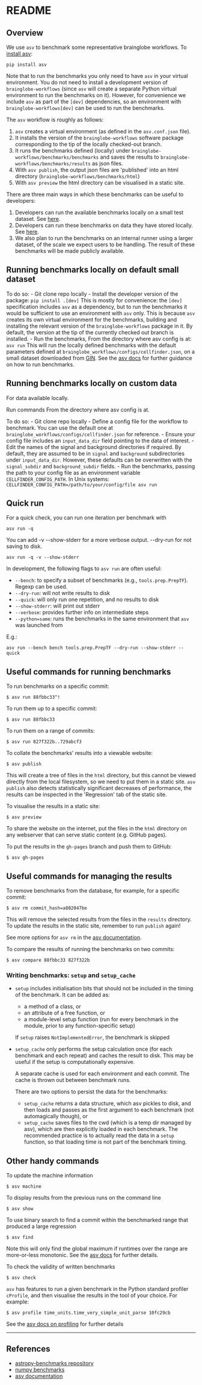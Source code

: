 # README

## Overview
We use `asv` to benchmark some representative brainglobe workflows. To [install asv](https://asv.readthedocs.io/en/stable/installing.html):
```
pip install asv
```
Note that to run the benchmarks you only need to have `asv` in your virtual environment. You do not need to install a development version of `brainglobe-workflows` (since `asv` will create a separate Python virtual environment to run the benchmarks on it). However, for convenience we include `asv` as part of the `[dev]` dependencies, so an environment with `brainglobe-workflows[dev]` can be used to run the benchmarks.


The `asv` workflow is roughly as follows:
1. `asv` creates a virtual environment (as defined in the `asv.conf.json` file).
1. It installs the version of the `brainglobe-workflows` software package corresponding to the tip of the locally checked-out branch.
1. It runs the benchmarks defined (locally) under `brainglobe-workflows/benchmarks/benchmarks` and saves the results to `brainglobe-workflows/benchmarks/results` as json files.
1. With `asv publish`, the output json files are 'published' into an html directory (`brainglobe-workflows/benchmarks/html`)
1. With `asv preview` the html directory can be visualised in a static site.


There are three main ways in which these benchmarks can be useful to developers:
1. Developers can run the available benchmarks locally on a small test dataset. See [here](#running-benchmarks-locally-on-default-small-dataset).
1. Developers can run these benchmarks on data they have stored locally. See [here](#running-benchmarks-locally-on-custom-data).
1. We also plan to run the benchmarks on an internal runner using a larger dataset, of the scale we expect users to be handling. The result of these benchmarks will be made publicly available.

## Running benchmarks locally on default small dataset

 To do so:
    - Git clone repo locally
    - Install the developer version of the package:
        ```
        pip install .[dev]
        ```
        This is mostly for convenience: the `[dev]` specification includes `asv` as a dependency, but to run the benchmarks it would be sufficient to use an environment with `asv` only. This is because `asv` creates its own virtual environment for the benchmarks, building and installing the relevant version of the `brainglobe-workflows` package in it. By default, the version at the tip of the currently checked out branch is installed.
    - Run the benchmarks, From the directory where asv config is at:
        ```
        asv run
        ```
       This will run the locally defined benchmarks with the default parameters defined at `brainglobe_workflows/configs/cellfinder.json`, on a small dataset downloaded from [GIN](https://gin.g-node.org/G-Node/info/wiki). See the [asv docs](https://asv.readthedocs.io/en/v0.6.1/using.html#running-benchmarks) for further guidance on how to run benchmarks.


## Running benchmarks locally on custom data
For data available locally.

Run commands From the directory where asv config is at.

To do so:
    - Git clone repo locally
    - Define a config file for the workflow to benchmark. You can use the default one at `brainglobe_workflows/configs/cellfinder.json` for reference.
    - Ensure your config file includes an `input_data_dir` field pointing to the data of interest.
    - Edit the names of the signal and background directories if required. By default, they are assumed to be in `signal` and `background` subdirectories under `input_data_dir`. However, these defaults can be overwritten with the `signal_subdir` and `background_subdir` fields.
    - Run the benchmarks, passing the path to your config file as an environment variable `CELLFINDER_CONFIG_PATH`. In Unix systems:
        ```
        CELLFINDER_CONFIG_PATH=/path/to/your/config/file asv run
        ```

## Quick run

For a quick check, you can run one iteration per benchmark with
```
asv run -q
```
You can add -v --show-stderr for a more verbose output. --dry-run for not saving to disk.

`asv run -q -v --show-stderr`

In development, the following flags to `asv run` are often useful:
- `--bench`: to specify a subset of benchmarks (e.g., `tools.prep.PrepTF`). Regexp can be used.
- `--dry-run`: will not write results to disk
- `--quick`: will only run one repetition, and no results to disk
- `--show-stderr`: will print out stderr
- `--verbose`: provides further info on intermediate steps
- `--python=same`: runs the benchmarks in the same environment that `asv` was launched from

E.g.:
```
asv run --bench bench tools.prep.PrepTF --dry-run --show-stderr --quick
```



## Useful commands for running benchmarks
To run benchmarks on a specific commit:
```
$ asv run 88fbbc33^!
```

To run them up to a specific commit:
```
$ asv run 88fbbc33
```

To run them on a range of commits:
```
$ asv run 827f322b..729abcf3
```

To collate the benchmarks' results into a viewable website:
```
$ asv publish
```
This will create a tree of files in the `html` directory, but this cannot be viewed directly from the local filesystem, so we need to put them in a static site. `asv publish` also detects statistically significant decreases of performance, the results can be inspected in the 'Regression' tab of the static site.

To visualise the results in a static site:
```
$ asv preview
```
To share the website on the internet, put the files in the `html` directory on any webserver that can serve static content (e.g. GitHub pages).

To put the results in the `gh-pages` branch and push them to GitHub:
```
$ asv gh-pages
```

## Useful commands for managing the results

To remove benchmarks from the database, for example, for a specific commit:

```
$ asv rm commit_hash=a802047be
```

This will remove the selected results from the files in the `results` directory. To update the results in the static site, remember to run `publish` again!

See more options for `asv rm` in the [asv documentation](https://asv.readthedocs.io/en/stable/using.html#managing-the-results-database).

To compare the results of running the benchmarks on two commits:
```
$ asv compare 88fbbc33 827f322b
```

### Writing benchmarks: `setup` and `setup_cache`

- `setup` includes initialisation bits that should not be included
in the timing of the benchmark. It can be added as:
    - a method of a class, or
    - an attribute of a free function, or
    - a module-level setup function (run for every benchmark in the
    module, prior to any function-specific setup)

    If `setup` raises `NotImplementedError`, the benchmark is skipped

- `setup_cache` only performs the setup calculation once
(for each benchmark and each repeat) and caches the
result to disk. This may be useful if the setup is computationally
expensive.

    A separate cache is used for each environment and each commit. The cache is thrown out between benchmark runs.

    There are two options to persist the data for the benchmarks:
    - `setup_cache` returns a data structure, which asv pickles to disk,
        and then loads and passes as the first argument to each benchmark (not
        automagically though), or
    - `setup_cache` saves files to the cwd (which is a temp dir managed by
        asv), which are then explicitly loaded in each benchmark. The recommended practice is to actually read the data in a `setup` function, so that loading time is not part of the benchmark timing.



## Other handy commands
To update the machine information
```
$ asv machine
```

To display results from the previous runs on the command line
```
$ asv show
```

To use binary search to find a commit within the benchmarked range that produced a large regression
```
$ asv find
```
Note this will only find the global maximum if runtimes over the range are more-or-less monotonic. See the [asv docs](https://asv.readthedocs.io/en/stable/using.html#finding-a-commit-that-produces-a-large-regression) for further details.

To check the validity of written benchmarks
```
$ asv check
```

`asv` has features to run a given benchmark in the Python standard profiler `cProfile`, and then visualise the results in the tool of your choice. For example:
```
$ asv profile time_units.time_very_simple_unit_parse 10fc29cb
```
See the [asv docs on profiling](https://asv.readthedocs.io/en/stable/using.html#running-a-benchmark-in-the-profiler) for further details


----
## References
- [astropy-benchmarks repository](https://github.com/astropy/astropy-benchmarks/tree/main)
- [numpy benchmarks](https://github.com/numpy/numpy/tree/main/benchmarks/benchmarks)
- [asv documentation](https://asv.readthedocs.io/en/stable/index.html)
